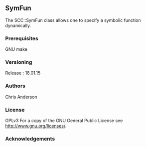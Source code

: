 ## SymFun
The SCC::SymFun class allows one to specify a symbolic function dynamically. 


### Prerequisites

GNU make

### Versioning

Release : 18.01.15

### Authors

Chris Anderson

### License

GPLv3  For a copy of the GNU General Public License see <http://www.gnu.org/licenses/>.

### Acknowledgements












